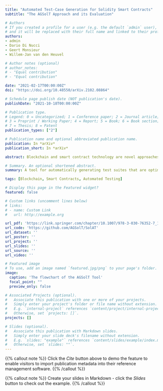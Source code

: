 ```yaml
---
title: "Automated Test-Case Generation for Solidity Smart Contracts"
subtitle: "The AGSolT Approach and its Evaluation"

# Authors
# If you created a profile for a user (e.g. the default `admin` user), write the username (folder name) here
# and it will be replaced with their full name and linked to their profile.
authors:
- admin
- Dario Di Nucci
- Geert Monsieur
- Willem-Jan van den Heuvel

# Author notes (optional)
# author_notes:
# - "Equal contribution"
# - "Equal contribution"

date: "2021-02-17T00:00:00Z"
doi: "https://doi.org/10.48550/arXiv.2102.08864"

# Schedule page publish date (NOT publication's date).
publishDate: "2021-10-18T00:00:00Z"

# Publication type.
# Legend: 0 = Uncategorized; 1 = Conference paper; 2 = Journal article;
# 3 = Preprint / Working Paper; 4 = Report; 5 = Book; 6 = Book section;
# 7 = Thesis; 8 = Patent
publication_types: ["2"]

# Publication name and optional abbreviated publication name.
publication: In *arXiv*
publication_short: In *arXiv*

abstract: Blockchain and smart contract technology are novel approaches to data and code management that facilitate trusted computing by allowing for development in a distributed and decentralized manner. Testing smart contracts comes with its own set of challenges which have not yet been fully identified and explored. Although existing tools can identify and discover known vulnerabilities and their interactions on the Ethereum blockchain through random search or symbolic execution, these tools generally do not produce test suites suitable for human oracles. In this paper, we present AGSOLT (Automated Generator of Solidity Test Suites). We demonstrate its efficiency by implementing two search algorithms to automatically generate test suites for stand-alone Solidity smart contracts, taking into account some of the blockchain-specific challenges. To test AGSOLT, we compared a random search algorithm and a genetic algorithm on a set of 36 real-world smart contracts. We found that AGSOLT is capable of achieving high branch coverage with both approaches and even discovered some errors in some of the most popular Solidity smart contracts on Github.

# Summary. An optional shortened abstract.
summary: A tool for automatically generating test suites that are optimised for branch coverage.

tags: [Blockchain, Smart Contracts, Automated Testing]

# Display this page in the Featured widget?
featured: false

# Custom links (uncomment lines below)
# links:
# - name: Custom Link
#   url: http://example.org

url_pdf: 'https://link.springer.com/chapter/10.1007/978-3-030-76352-7_1'
url_code: 'https://github.com/AGSolT/SolAT'
url_dataset: ''
url_poster: ''
url_project: ''
url_slides: ''
url_source: ''
url_video: ''

# Featured image
# To use, add an image named `featured.jpg/png` to your page's folder.
image:
  caption: 'The flowchart of the AGSolT Tool'
  focal_point: ""
  preview_only: false

# Associated Projects (optional).
#   Associate this publication with one or more of your projects.
#   Simply enter your project's folder or file name without extension.
#   E.g. `internal-project` references `content/project/internal-project/index.md`.
#   Otherwise, set `projects: []`.
projects: []

# Slides (optional).
#   Associate this publication with Markdown slides.
#   Simply enter your slide deck's filename without extension.
#   E.g. `slides: "example"` references `content/slides/example/index.md`.
#   Otherwise, set `slides: ""`.
---
```


{{% callout note %}}
Click the *Cite* button above to demo the feature to enable visitors to import publication metadata into their reference management software.
{{% /callout %}}

{{% callout note %}}
Create your slides in Markdown - click the *Slides* button to check out the example.
{{% /callout %}}

<!-- Supplementary notes can be added here, including [code, math, and images](https://wowchemy.com/docs/writing-markdown-latex/). -->
